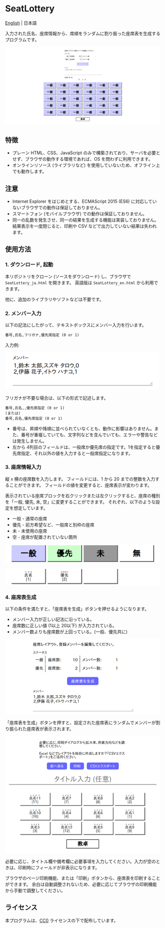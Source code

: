 # SeatLottery

[English](./README.md) | 日本語

入力された氏名、座席情報から、席順をランダムに割り振った座席表を生成するプログラムです。

![Screen - Top](./doc/screen-ja-1-top.png)

## 特徴

* プレーン HTML、CSS、JavaScript のみで構築されており、サーバを必要とせず、ブラウザの動作する環境であれば、OS を問わずに利用できます。
* オンラインリソース (ライブラリなど) を使用していないため、オフライン上でも動作します。

## 注意

* Internet Explorer をはじめとする、ECMAScript 2015 (ES6) に対応していないブラウザでの動作は保証しておりません。
* スマートフォン (モバイルブラウザ) での動作は保証しておりません。
* 同一の乱数を発生させ、同一の結果を生成する機能は実装しておりません。結果表示を一度閉じると、印刷や CSV などで出力していない結果は失われます。

## 使用方法

### 1. ダウンロード, 起動

本リポジトリをクローン (ソースをダウンロード) し、ブラウザで `SeatLottery_ja.html` を開きます。
英語版は `SeatLottery_en.html` から利用できます。

他に、追加のライブラリやソフトなどは不要です。

### 2. メンバー入力

以下の記法にしたがって、テキストボックスにメンバー入力を行います。

```txt
番号,氏名,フリガナ,優先席指定 (0 or 1)
```

入力例:

![Screen - Member input](doc/screen-ja-2-member.png)

フリガナが不要な場合は、以下の形式で記述します。

```txt
番号,氏名,,優先席指定 (0 or 1)
(または)
番号,氏名,優先席指定 (0 or 1)
```

* 番号は、昇順や降順に並べられていなくとも、動作に影響はありません。また、番号が重複していても、文字列などを含んでいても、エラーや警告などは発生しません。
* 左から 4列目のフィールドは、一般席か優先席の指定です。1を指定すると優先席指定、それ以外の値を入力すると一般席指定になります。

### 3. 座席情報入力

縦 x 横の座席数を入力します。
フィールドには、1 から 20 までの整数を入力することができます。
フィールドの値を変更すると、座席表示が変わります。

表示されている座席ブロックを右クリックまたは左クリックすると、座席の種別を「一般, 優先, 未, 空」に変更することができます。
それぞれ、以下のような設定を想定しています。

* 一般 - 通常の座席
* 優先 - 前方希望など、一般席と別枠の座席
* 未 - 未使用の座席
* 空 - 座席が配置されていない箇所

![Screen - Seat sample (edit)](./doc/screen-ja-3-seatedit.png)

![Screen - Seat sample (result)](./doc/screen-ja-4-seatsample.png)

### 4. 座席表生成

以下の条件を満たすと、「座席表を生成」ボタンを押せるようになります。

* メンバー入力が正しい記法に沿っている。
* 座席数に正しい値 (1以上 20以下) が入力されている。
* メンバー数よりも座席数が上回っている。(一般、優先共に)

![Screen - Seat table generate](./doc/screen-ja-5-generate.png)

「座席表を生成」ボタンを押すと、設定された座席表にランダムでメンバーが割り振られた座席表が表示されます。

![Screen - Result](./doc/screen-ja-6-result.png)

必要に応じ、タイトル欄や備考欄に必要事項を入力してください。入力が空のときは、印刷時にフィールドが非表示になります。

ブラウザのページ印刷機能、または「印刷」ボタンから、座席表を印刷することができます。
余白は自動調整されないため、必要に応じてブラウザの印刷機能から手動で調整してください。

## ライセンス

本プログラムは、[CC0](./LICENSE) ライセンスの下で配布しています。
